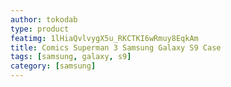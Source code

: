 ```yaml
---
author: tokodab
type: product
featimg: 1lHiaQvlvygX5u_RKCTKI6wRmuy8EqkAm
title: Comics Superman 3 Samsung Galaxy S9 Case
tags: [samsung, galaxy, s9]
category: [samsung]
---
```

